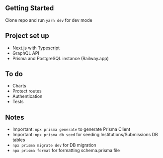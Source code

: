 ## Getting Started

Clone repo and run `yarn dev` for dev mode

## Project set up

- Next.js with Typescript
- GraphQL API
- Prisma and PostgreSQL instance (Railway.app)

## To do

- Charts
- Protect routes
- Authentication
- Tests

## Notes

- Important: `npx prisma generate` to generate Prisma Client
- Important: `npx prisma db seed` for seeding Institutions/Submissions DB tables
- `npx prisma migrate dev` for DB migration
- `npx prisma format` for formatting schema.prisma file
